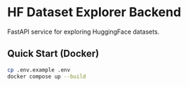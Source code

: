 # HF Dataset Explorer Backend

FastAPI service for exploring HuggingFace datasets.

## Quick Start (Docker)

```bash
cp .env.example .env
docker compose up --build
